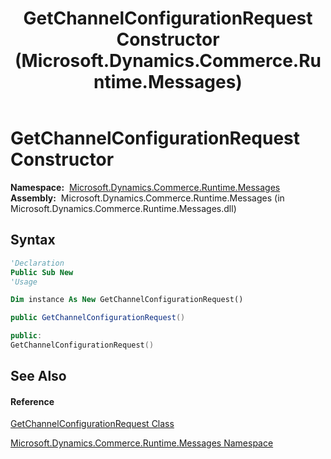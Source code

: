 ﻿---
title: GetChannelConfigurationRequest Constructor  (Microsoft.Dynamics.Commerce.Runtime.Messages)
TOCTitle: GetChannelConfigurationRequest Constructor
ms:assetid: M:Microsoft.Dynamics.Commerce.Runtime.Messages.GetChannelConfigurationRequest.#ctor
ms:mtpsurl: https://technet.microsoft.com/en-us/library/microsoft.dynamics.commerce.runtime.messages.getchannelconfigurationrequest.getchannelconfigurationrequest(v=AX.60)
ms:contentKeyID: 62210264
ms.date: 05/18/2015
mtps_version: v=AX.60
f1_keywords:
- Microsoft.Dynamics.Commerce.Runtime.Messages.GetChannelConfigurationRequest.#ctor
dev_langs:
- CSharp
- C++
- VB
---

# GetChannelConfigurationRequest Constructor

**Namespace:**  [Microsoft.Dynamics.Commerce.Runtime.Messages](microsoft-dynamics-commerce-runtime-messages-namespace.md)  
**Assembly:**  Microsoft.Dynamics.Commerce.Runtime.Messages (in Microsoft.Dynamics.Commerce.Runtime.Messages.dll)

## Syntax

``` vb
'Declaration
Public Sub New
'Usage

Dim instance As New GetChannelConfigurationRequest()
```

``` csharp
public GetChannelConfigurationRequest()
```

``` c++
public:
GetChannelConfigurationRequest()
```

## See Also

#### Reference

[GetChannelConfigurationRequest Class](getchannelconfigurationrequest-class-microsoft-dynamics-commerce-runtime-messages.md)

[Microsoft.Dynamics.Commerce.Runtime.Messages Namespace](microsoft-dynamics-commerce-runtime-messages-namespace.md)

